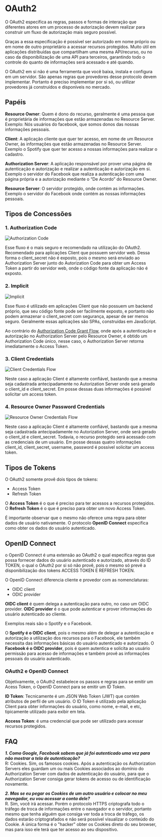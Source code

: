 # OAuth2

O OAuth2 especifica as regras, passos e formas de interação que diferentes atores em um processo de autorização devem realizar para construir um fluxo de autorização mais seguro possível.

Graças a essa especificação é possível ser autorizado em nome próprio ou em nome de outro proprietário a acessar recursos protegidos. Muito útil em aplicações distribuídas que compartilham uma mesma API/recurso, ou no caso da disponibilização de uma API para terceiros, garantindo todo o controle do quanto de informações será acessado e até quando.

O OAuth2 em si não é uma ferramenta que você baixa, instala e configura em um servidor. São apenas regras que provedores desse protocolo devem implementar. Portanto é preciso implementar por si só, ou utilizar provedores já construídos e disponíveis no mercado.

## Papéis

**Resource Owner**: Quem é dono do recurso, geralmente é uma pessoa que é proprietária de informações que estão armazenadas no Resource Server. Exemplo: Nós usuários do facebook, que somos donos das nossas informações pessoais.

**Client**: A aplicação cliente que quer ter acesso, em nome de um Resource Owner, às informações que estão armazenadas no Resource Server. Exemplo o Spotify que quer ter acesso a nossas informações para realizar o cadastro.

**Authorization Server**: A aplicação responsável por prover uma página de autenticação e autorização e realizar a autenticação e autorização em si. Exemplo o servidor do Facebook que realiza a autenticação com uma página própria e a autorização mediante o “De Acordo” do Resource Owner.

**Resource Server**: O servidor protegido, onde contém as informações. Exemplo o servidor do Facebook onde contém as nossas informações pessoais.

## Tipos de Concessões

### 1. Authorization Code <a href="authorization_code_grant_flow"></a>

![Authorization Code](/authorization_code.png)

Esse fluxo é o mais seguro e recomendado na utilização do OAuth2. Recomendado para aplicações Client que possuem servidor web. Dessa forma o client_secret não é exposto, pois o mesmo será enviado ao Authorization Server junto do Autorization Code para obter um Access Token a partir do servidor web, onde o código fonte da aplicação não é exposto.

### 2. Implicit

![Implicit](/implicit_grant_flow.png)

Esse fluxo é utilizado em aplicações Client que não possuem um backend próprio, que seu código fonte pode ser facilmente exposto, e portanto não podem armazenar o client_secret com segurança, apesar de ser menos seguro. Geralmente essas aplicações são SPAs, construídas em JavaScript. 

Ao contrário do [Authorization Code Grant Flow](#authorization_code_grant_flow), onde após a autenticação e autorização no Authorization Server pelo Resource Owner, é obtido um Authorization Code único, nesse caso, o Authorization Server retorna imediatamente o Access Token.

### 3. Client Credentials

![Client Credentials Flow](/client_credentials.png)

Neste caso a aplicação Client é altamente confiável, bastando que a mesma seja cadastrada antecipadamente no Autorization Server onde será gerado o client_id e client_secret. Em posse dessas duas informações é possível solicitar um access token.

### 4. Resource Owner Password Credentials

![Resource Owner Credentials Flow](/resource_owner_password_credentials.png)

Neste caso a aplicação Client é altamente confiável, bastando que a mesma seja cadastrada antecipadamente no Autorization Server, onde será gerado o client_id e client_secret. Todavia, o recurso protegido será acessado com as credenciais de um usuário. Em posse dessas quatro informações client_id, client_secret, username, password é possível solicitar um access token.


## Tipos de Tokens

O OAuth2 somente provê dois tipos de tokens:

- Access Token
- Refresh Token

O **Access Token** é o que é preciso para ter acessos a recursos protegidos.  
O **Refresh Token** é o que é preciso para obter um novo Access Token.

É importante observar que o mesmo não oferece uma regra para obter dados de usuário nativamente. O protocolo **OpenID Connect** especifica como obter os dados do usuário autenticado.

## OpenID Connect

o OpenID Connect é uma extensão ao OAuth2 o qual especifica regras que possa fornecer dados do usuário autenticado e autorizado, através do ID TOKEN, o qual o OAuth2 por si só não provê, pois o mesmo só prevê a disponibilização dos tokens ACCESS TOKEN E REFRESH TOKEN.

O OpenID Connect diferencia cliente e provedor com as nomenclaturas:

- OIDC client
- ODIC provider

**OIDC client** é quem delega a autenticação para outro, no caso um OIDC provider.
**OIDC provider** é o que pode autenticar e prover informações do usuário autenticado ao cliente.

Exemplos reais são o Spotify e o Facebook.  

O __Spotify é o OIDC client__, pois o mesmo além de delegar a autenticação e autorização a utilização dos recursos para o Facebook, ele também necessita das informações básicas do usuário autenticado e autorizado.
O __Facebook é o OIDC provider__, pois é quem autentica e solicita ao usuário permissão para acesso de informações e também provê as informações pessoais do usuário autenticado.

### OAuth2 e OpenID Connect

Objetivamente, o OAuth2 estabelece os passos e regras para se emitir um Acess Token, o OpenID Connect para se emitir um ID Token.

**ID Token**: Tecnicamente é um JSON Web Token (JWT) que contém atributos de perfil de um usuário. O ID Token é utilizado pela aplicação Client para obter informações do usuário, como nome, e-mail, e etc, tipicamente utilizado para exibir em tela.

**Access Token**: é uma credencial que pode ser utilizado para acessar recursos protegidos.

## FAQ 

***1. Como Google, Facebook sabem que já foi autenticado uma vez para não mostrar a tela de autenticação?***  
R: Cookies. Sim, os famosos cookies. Após a autenticação os Authorization Servers eles guardam um ou mais Cookies associados ao domínio do Authorization Server com dados de autenticação do usuário, para que o Authorization Server consiga gerar tokens de acesso ou de identificação novamente.

***2. Mas se eu pegar os Cookies de um outro usuário e colocar no meu navegador, eu vou acessar a conta dele?***  
R. Sim, você irá acessar. Porém o protocolo HTTPS criptografa todo o tráfego de troca de informações entre o navegador e o servidor, portanto mesmo que tenha alguém que consiga ver toda a troca de tráfego, os dados estarão criptografados e não será possível visualizar o conteúdo do Cookie. A única forma é o "hacker" obter os Cookies direto do seu browser, mas para isso ele terá que ter acesso ao seu dispositivo.
